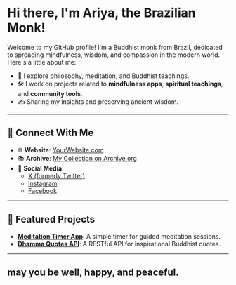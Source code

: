 # Hi there, I'm Ariya, the Brazilian Monk! 

Welcome to my GitHub profile! I'm a Buddhist monk from Brazil, dedicated to spreading mindfulness, wisdom, and compassion in the modern world. Here's a little about me:

- 🌱 I explore philosophy, meditation, and Buddhist teachings.
- 🛠️ I work on projects related to **mindfulness apps**, **spiritual teachings**, and **community tools**.
- ✍️ Sharing my insights and preserving ancient wisdom.

---

## 📌 Connect With Me
- 🌐 **Website**: [YourWebsite.com](https://yourwebsite.com)
- 📚 **Archive**: [My Collection on Archive.org](https://archive.org/details/your-archive)
- 💬 **Social Media**:
  - [X (formerly Twitter)](https://x.com/yourprofile)
  - [Instagram](https://instagram.com/yourprofile)
  - [Facebook](https://facebook.com/yourprofile)

---

## 🌟 Featured Projects
- **[Meditation Timer App](https://github.com/example)**: A simple timer for guided meditation sessions.
- **[Dhamma Quotes API](https://github.com/example)**: A RESTful API for inspirational Buddhist quotes.

---

## may you be well, happy, and peaceful.